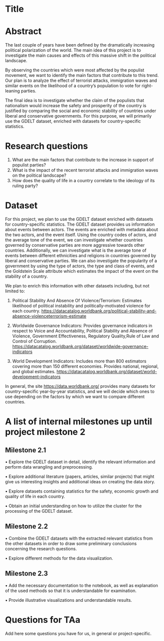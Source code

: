 # Title

# Abstract

The last couple of years have been defined by the dramatically increasing political polarization of the world. The main idea of this project is to investigate the main causes and effects of this massive shift in the political landscape.

By observing the countries which were most affected by the populist movement, we want to identify the main factors that contribute to this trend. Our plan is to analyze the effect of terrorist attacks, immigration waves and similar events on the likelihood of a country’s population to vote for right-leaning parties.

The final idea is to investigate whether the claim of the populists that nationalism would increase the safety and prosperity of the country is justified by comparing the social and economic stability of countries under liberal and conservative governments. For this purpose, we will primarily use the GDELT dataset, enriched with datasets for country-specific statistics. 

# Research questions
1. What are the main factors that contribute to the increase in support of populist parties?
2. What is the impact of the recent terrorist attacks and immigration waves on the political landscape?
3. How does the quality of life in a country correlate to the ideology of its ruling party?

# Dataset
For this project, we plan to use the GDELT dataset enriched with datasets for country-specific statistics. The GDELT dataset provides us information about events between actors. The events are enriched with metadata about the two actors, and the event itself. Using the country codes of actors, and the average tone of the event, we can investigate whether countries governed by conservative parties are more aggressive towards other countries. Additionally, we can investigate what is the average tone of events between different ethnicities and religions in countries governed by liberal and conservative parties. We can also investigate the popularity of a government by using the type of actors, the type and class of events, and the Goldstein Scale attribute which estimates the impact of the event on the stability of a country.  

We plan to enrich this information with other datasets including, but not limited to:

1. Political Stability And Absence Of Violence/Terrorism: Estimates likelihood of political instability and politically-motivated violence for each country. 
https://datacatalog.worldbank.org/political-stability-and-absence-violenceterrorism-estimate
  
2. Worldwide Governance Indicators: Provides governance indicators in respect to Voice and Accountability, Political Stability and Absence of Violence, Government Effectiveness, Regulatory Quality,Rule of Law and Control of Corruption. 
https://datacatalog.worldbank.org/dataset/worldwide-governance-indicators 

3. World Development Indicators: Includes more than 800 estimators covering more than 150 different economies. Provides national, regional, and global estimates.
https://datacatalog.worldbank.org/dataset/world-development-indicators  

In general, the site https://data.worldbank.org/ provides many datasets for country-specific year-by-year statistics, and we will decide which ones to use depending on the factors by which we want to compare different countries. 

# A list of internal milestones up until project milestone 2
## Milestone 2.1
  • Explore the GDELT dataset in detail, identify the relevant information and perform data wrangling and preprocessing.
  
  • Explore additional literature (papers, articles, similar projects) that might give us interesting insights and additional ideas on creating the data story.
  
  • Explore datasets containing statistics for the safety, economic growth and quality of life in each country.
  
  • Obtain an initial understanding on how to utilize the cluster for the processing of the GDELT dataset.
## Milestone 2.2
  • Combine the GDELT datasets with the extracted relevant statistics from the other datasets in order to draw some preliminary conclusions concerning the research questions.
  
  • Explore different methods for the data visualization.
## Milestone 2.3
  • Add the necessary documentation to the notebook, as well as explanation of the used methods so that it is understandable for examination.
  
  • Provide illustrative visualizations and understandable results.

# Questions for TAa
Add here some questions you have for us, in general or project-specific.
